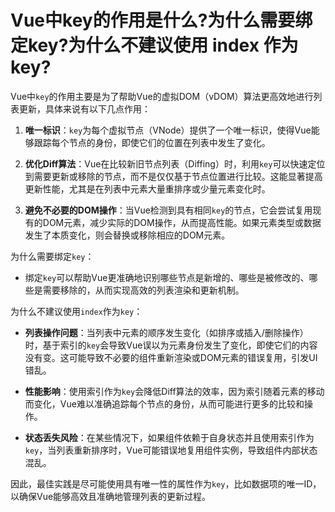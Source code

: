 # Vue中key的作用是什么?为什么需要绑定key?为什么不建议使用 index 作为 key?

Vue中`key`的作用主要是为了帮助Vue的虚拟DOM（vDOM）算法更高效地进行列表更新，具体来说有以下几点作用：

1. **唯一标识**：`key`为每个虚拟节点（VNode）提供了一个唯一标识，使得Vue能够跟踪每个节点的身份，即使它们的位置在列表中发生了变化。
    
2. **优化Diff算法**：Vue在比较新旧节点列表（Diffing）时，利用`key`可以快速定位到需要更新或移除的节点，而不是仅仅基于节点位置进行比较。这能显著提高更新性能，尤其是在列表中元素大量重排序或少量元素变化时。
    
3. **避免不必要的DOM操作**：当Vue检测到具有相同`key`的节点，它会尝试复用现有的DOM元素，减少实际的DOM操作，从而提高性能。如果元素类型或数据发生了本质变化，则会替换或移除相应的DOM元素。
    

为什么需要绑定`key`：

- 绑定`key`可以帮助Vue更准确地识别哪些节点是新增的、哪些是被修改的、哪些是需要移除的，从而实现高效的列表渲染和更新机制。

为什么不建议使用`index`作为`key`：

- **列表操作问题**：当列表中元素的顺序发生变化（如排序或插入/删除操作）时，基于索引的`key`会导致Vue误以为元素身份发生了变化，即使它们的内容没有变。这可能导致不必要的组件重新渲染或DOM元素的错误复用，引发UI错乱。
    
- **性能影响**：使用索引作为`key`会降低Diff算法的效率，因为索引随着元素的移动而变化，Vue难以准确追踪每个节点的身份，从而可能进行更多的比较和操作。
    
- **状态丢失风险**：在某些情况下，如果组件依赖于自身状态并且使用索引作为`key`，当列表重新排序时，Vue可能错误地复用组件实例，导致组件内部状态混乱。
    

因此，最佳实践是尽可能使用具有唯一性的属性作为`key`，比如数据项的唯一ID，以确保Vue能够高效且准确地管理列表的更新过程。

